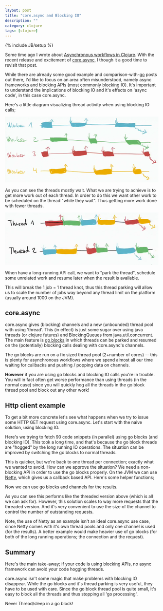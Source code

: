 ```yaml
---
layout: post
title: "core.async and Blocking IO"
description: ""
category: clojure
tags: [clojure]
---
```

{% include JB/setup %}

Some time ago I wrote about [Asynchronous workflows in Clojure](http://martintrojer.github.io/clojure/2011/12/22/asynchronous-workflows-in-clojure/). With the recent release and excitement of [core.async](https://github.com/clojure/core.async), I though it a good time to revisit that post.

While there are already some good example and comparison-with-[go](http://golang.org) posts out there, I'd like to focus on an area often misunderstood, namely async frameworks and blocking APIs (most commonly blocking IO). It's important to understand the implications of blocking IO and it's effects on 'async code', in this case core.async.

Here's a little diagram visualizing thread activity when using blocking IO calls;
<p align="center"><img src="/assets/images/asyncclj/oneperconnection.png"></p>

As you can see the threads mostly wait. What we are trying to achieve is to get more work out of each thread. In order to do this we want other work to be scheduled on the thread "while they wait". Thus getting more work done with fewer threads.
<p align="center"><img src="/assets/images/asyncclj/asyncthreads.png"></p>

When have a long-running API call, we want to "park the thread", schedule some unrelated work and resume later when the result is available.

This will break the 1 job = 1 thread knot, thus this thread parking will allow us to scale the number of jobs way beyond any thread limit on the platform (usually around 1000 on the JVM).

## core.async

core.async gives (blocking) channels and a new (unbounded) thread pool with using 'thread'. This (in effect) is just some sugar over using java threads (or clojure futures) and BlockingQueues from java.util.concurrent. The main feature is [go blocks](http://clojure.com/blog/2013/06/28/clojure-core-async-channels.html) in which threads can be parked and resumed on the (potentially) blocking calls dealing with core.async's channels.

The go blocks are run on a fix sized thread pool (2+number of cores) -- this is plenty for asynchronous workflows where we spend almost all our time waiting for callbacks and pushing / popping data on channels.

__However__ if you are using go blocks and blocking IO calls you're in trouble. You will in fact often get worse performance than using threads (in the normal case) since you will quickly hog all the threads in the go block thread pool and block out any other work!

## Http client example

To get a bit more concrete let's see what happens when we try to issue some HTTP GET request using core.async. Let's start with the naive solution, using blocking IO.

<script src="https://gist.github.com/martintrojer/5943467.js?file=blocking.clj"> </script>

Here's we trying to fetch 90 code snippets (in parallel) using go blocks (and blocking IO). This took a long time, and that's because the go block threads are "hogged" by the long running IO operations. The situation can be improved by switching the go blocks to normal threads.

<script src="https://gist.github.com/martintrojer/5943467.js?file=blocking-thread.clj"> </script>

This is quicker, but we're back to one thread per connection; exactly what we wanted to avoid. How can we approve the situation? We need a non-blocking API in order to use the go blocks properly. On the JVM we can use [Netty](http://netty.io), which gives us a callback based API. Here's some helper functions;

<script src="https://gist.github.com/martintrojer/5943467.js?file=netty.clj"> </script>

Now we can use go blocks and channels for the results.

<script src="https://gist.github.com/martintrojer/5943467.js?file=nonblocking.clj"> </script>

As you can see this performs like the threaded version above (which is all we can ask for). However, this solution scales to way more requests that the threaded version. And it's very convenient to use the size of the channel to control the number of outstanding requests.

Note, the use of Netty as an example isn't an ideal core.async use case, since Netty comes with it's own thread pools and only one channel is used (for the results). A better example would make heavier use of go blocks (for both of the long running operations; the connection and the request).

## Summary

Here's the main take-away; if your code is using blocking APIs, no async framework can avoid your code hogging threads.

core.async isn't some magic that make problems with blocking IO disappear. While the go blocks and it's thread parking is very useful, they have to be used with care. Since the go block thread pool is quite small, it's easy to block all the threads and thus stopping all 'go processing'.

Never Thread/sleep in a go block!
